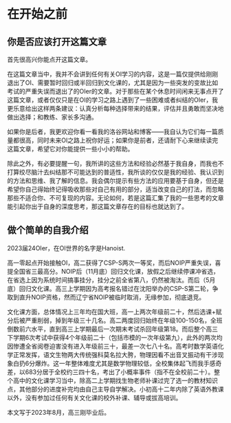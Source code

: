 # 在开始之前
## 你是否应该打开这篇文章

首先很高兴你能点开这篇文章。

在这篇文章当中，我并不会讲到任何有关OI学习的内容，这是一篇仅提供给刚刚退出了OI、需要暂时回归或半回归到文化课的，尤其是因为一些突发的变故比如考试的严重失误而退出了的OIer的文章。对于那些在某个休息时间闲来无事点开了这篇文章，或者仅仅只是在OI的学习之路上遇到了一些困难或者纠结的OIer，我更乐意给出这样两条建议：认真分析每种选择带来的结果，评估并且勇敢而坚决地做出选择；和教练、家长多沟通。

如果你是后者，我更欢迎你看一看我的洛谷网站和博客——我自认为它们每一篇质量都很高，同时未来OI之路上祝你好运；如果你是前者，还请耐下心来继续读完这篇文章，希望它对你能提供一些小小的帮助。

除此之外，有必要提醒一句，我所讲的这些方法和经验必然基于我自身，而我也不打算绞尽脑汁去纠结那不可能达到的普适性，我所谈的仅仅是我的经验、我认识到的方法和思维、我了解的信息。我会偶尔提示有些方法的应用要基于自身，但还是希望你自己得始终记得吸收那些对自己有用的部分，适当改变自己的打法，而忽略那些不适合你、不可复现的内容。无论如何，若是这篇汇集了我的一些思考的文章能引起你出于自身的深度思考，那这篇文章存在的目标也就达到了。

## 做个简单的自我介绍
2023届24OIer，在OI世界的名字是Hanoist.

高一零起点开始接触OI，高二获得了CSP-S两次一等奖，而后NOIP严重失误，喜提全国省三最高分。NOIP后（11月底）回归文化课，放假之后继续停课冲省选，在省选上因为系统时间搞事挂分，挂分之前全省第八，仍然被淘汰。而后（5月底）回归文化课。高三上学期因为高考报名错过在沈阳举办的CSP-S第二轮，争取到直升NOIP资格，然而辽宁省NOIP被临时取消，无缘参加，彻底退竞。

文化课方面，总体情况上三年均在国大班，高一上两次年级前二十，然后选课+赋分后被严重削弱，掉到年级三十几名。高二两度回归始终在年级100-150名，全班倒数前六水平，直到高三上学期最后一次期末考试杀回年级第18。而后整个高三下学期6次考试中获得4个年级前二十（包括市模的一次年级第九），此外的两次均因惨遭全省阅卷迫害没有进入年级前三十，最差一次七八十名。高考时数学英语化学正常发挥，语文生物两大传统强科莫名拉大胯，物理因看不出音叉振动有干涉现象白扔6分爆炸。这一年整体难度尤其是数学物理较低，全校集体起飞而我手感奇差，以683分居于全校约三四十名，考出了小概率事件（指不在全校前二十）。整个高中的文化课学习当中，除高二上学期找生物老师补课过完了选一的教材知识点，其他部分的进度补完均由自己主导自学解决。小初高十二年内除了英语外教课以外，没有参加过任何有关文化课的校外补课、辅导或拔高培训。

本文写于2023年8月，高三刚毕业后。